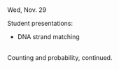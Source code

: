 
<div class="lecture2">



<div class="column_date">
<p markdown="block">

<br> 
Wed, Nov. 29

</p>
</div>



<div class="column_materials" >
<p markdown="block">

Student presentations: 
- DNA strand matching <br><br> 

Counting and probability,  continued.
<br> 

</p>
</div>



<div class="column_assign">
<p markdown="block">

</p>
</div>

</div>

